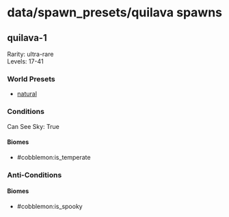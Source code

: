 # data/spawn_presets/quilava spawns  
  
## quilava-1  
Rarity: ultra-rare  
Levels: 17-41  
  
### World Presets  
* [natural](data/spawn_data/natural.md)  
  
### Conditions  
Can See Sky: True  
  
#### Biomes  
  * #cobblemon:is_temperate
  
  
### Anti-Conditions  
  
#### Biomes  
  * #cobblemon:is_spooky
  
